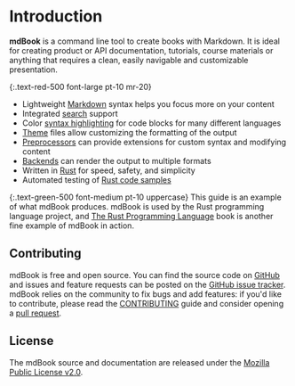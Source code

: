 # Introduction

**mdBook** is a command line tool to create books with Markdown.
It is ideal for creating product or API documentation, tutorials, course materials or anything that requires a clean,
easily navigable and customizable presentation.


{:.text-red-500 font-large pt-10 mr-20}
- Lightweight [Markdown] syntax helps you focus more on your content
- Integrated [search] support
- Color [syntax highlighting] for code blocks for many different languages
- [Theme] files allow customizing the formatting of the output
- [Preprocessors] can provide extensions for custom syntax and modifying content
- [Backends] can render the output to multiple formats
- Written in [Rust] for speed, safety, and simplicity
- Automated testing of [Rust code samples]

{:.text-green-500 font-medium pt-10 uppercase}
This guide is an example of what mdBook produces.
mdBook is used by the Rust programming language project, and [The Rust Programming Language][trpl] book is another fine example of mdBook in action.

[markdown]: format/markdown.md
[search]: guide/reading.md#search
[syntax highlighting]: format/theme/syntax-highlighting.md
[theme]: format/theme/index.html
[preprocessors]: format/configuration/preprocessors.md
[backends]: format/configuration/renderers.md
[rust]: https://www.rust-lang.org/
[trpl]: https://doc.rust-lang.org/book/
[rust code samples]: cli/test.md

## Contributing

mdBook is free and open source. You can find the source code on
[GitHub](https://github.com/rust-lang/mdBook) and issues and feature requests can be posted on
the [GitHub issue tracker](https://github.com/rust-lang/mdBook/issues). mdBook relies on the community to fix bugs and
add features: if you'd like to contribute, please read
the [CONTRIBUTING](https://github.com/rust-lang/mdBook/blob/master/CONTRIBUTING.md) guide and consider opening
a [pull request](https://github.com/rust-lang/mdBook/pulls).

## License

The mdBook source and documentation are released under
the [Mozilla Public License v2.0](https://www.mozilla.org/MPL/2.0/).
